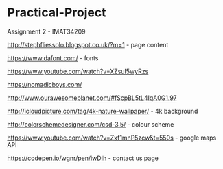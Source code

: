 # Practical-Project
Assignment 2 - IMAT34209

http://stephfliessolo.blogspot.co.uk/?m=1 - page content

https://www.dafont.com/ - fonts 

https://www.youtube.com/watch?v=XZsuI5wyRzs

https://nomadicboys.com/

http://www.ourawesomeplanet.com/#fScpBL5tL4IqA0G1.97


http://icloudpicture.com/tag/4k-nature-wallpaper/ - 4k background

http://colorschemedesigner.com/csd-3.5/ - colour scheme

https://www.youtube.com/watch?v=Zxf1mnP5zcw&t=550s - google maps API

https://codepen.io/wgnr/pen/iwDIh - contact us page
